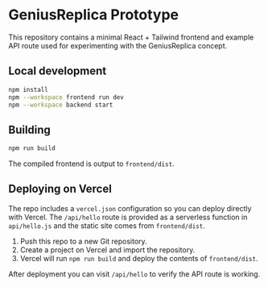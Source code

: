 # GeniusReplica Prototype

This repository contains a minimal React + Tailwind frontend and example API route used for experimenting with the GeniusReplica concept.

## Local development

```bash
npm install
npm --workspace frontend run dev
npm --workspace backend start
```

## Building

```bash
npm run build
```

The compiled frontend is output to `frontend/dist`.

## Deploying on Vercel

The repo includes a `vercel.json` configuration so you can deploy directly with Vercel. The `/api/hello` route is provided as a serverless function in `api/hello.js` and the static site comes from `frontend/dist`.

1. Push this repo to a new Git repository.
2. Create a project on Vercel and import the repository.
3. Vercel will run `npm run build` and deploy the contents of `frontend/dist`.

After deployment you can visit `/api/hello` to verify the API route is working.

